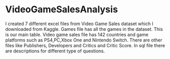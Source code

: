 # VideoGameSalesAnalysis

I created 7 different excel files from Video Game Sales dataset which I downloaded from Kaggle.
Games file has all the games in the dataset. This is our main table.
Video game sales file has 142 countries and game platforms such as PS4,PC,Xbox One and Nintendo Switch.
There are other files like Publishers, Developers and Critics and Critic Score.
In sql file there are descriptions for different type of questions. 
